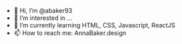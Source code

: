 - 👋 Hi, I’m @abaker93
- 👀 I’m interested in ...
- 🌱 I’m currently learning HTML, CSS, Javascript, ReactJS
- 📫 How to reach me: AnnaBaker.design

<!---
abaker93/abaker93 is a ✨ special ✨ repository because its `README.md` (this file) appears on your GitHub profile.
You can click the Preview link to take a look at your changes.
--->

